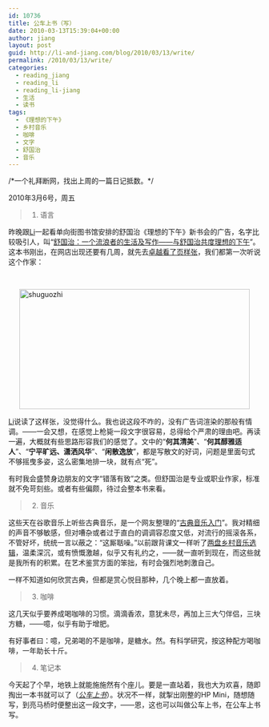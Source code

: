 ```yaml
---
id: 10736
title: 公车上书（写）
date: 2010-03-13T15:39:04+00:00
author: jiang
layout: post
guid: http://li-and-jiang.com/blog/2010/03/13/write/
permalink: /2010/03/13/write/
categories:
  - reading_jiang
  - reading_li
  - reading_li-jiang
  - 生活
  - 读书
tags:
  - 《理想的下午》
  - 乡村音乐
  - 咖啡
  - 文字
  - 舒国治
  - 音乐
---
```

/\*一个礼拜断网，找出上周的一篇日记抵数。\*/

2010年3月6号，周五

> 1. 语言

昨晚跟[Li](http://li-and-jiang.com/blog/author/li/)一起看单向街图书馆安排的舒国治《理想的下午》新书会的广告，名字比较吸引人，叫“[舒国治：一个流浪者的生活及写作——与舒国治共度理想的下午](http://www.onewaystreet.cn/(mfytoiz2fohxzyvpdkrgbjy3)/newweb/eventDetail.aspx?hid=300)”。这本书刚出，在网店出现还要有几周，就先去[卓越看了页样张](http://www.amazon.cn/mn/detailApp/ref=sr_1_1?_encoding=UTF8&s=books&qid=1268463023&asin=B0034KZSN2&sr=1-1)，我们都第一次听说这个作家：

&#160;

[<img style="border-bottom: 0px; border-left: 0px; display: block; float: none; margin-left: auto; border-top: 0px; margin-right: auto; border-right: 0px" title="shuguozhi" border="0" alt="shuguozhi" src="http://jiangtanghu.com/cn/wp-content/uploads/2010/03/shuguozhi-thumb.jpg" width="460" height="240" />](http://jiangtanghu.com/cn/wp-content/uploads/2010/03/shuguozhi.jpg) 

[Li](http://li-and-jiang.com/blog/author/li/)说读了这样张，没觉得什么。我也说这段不咋的，没有广告词渲染的那般有情调。——一会又想，在感觉上枪毙一段文字很容易，总得给个严肃的理由吧。再读一遍，大概就有些思路形容我们的感觉了。文中的“**何其清美**”、“**何其醇雅适人**”、“**宁平旷远、潇洒风华**”、“**闲散逸放**”，都是写散文的好词，问题是里面句式不够摇曳多姿，这么密集地排一块，就有点“死”。

有时我会盛赞身边朋友的文字“错落有致”之类。但舒国治是专业或职业作家，标准就不免苛刻些。或者有些偏颇，待过会整本书来看。

> 2. 音乐

这些天在谷歌音乐上听些古典音乐，是一个网友整理的“[古典音乐入门](http://www.google.cn/music/topiclisting?q=top100_classical_music&cat=song)”。我对精细的声音不够敏感，但对嘈杂或者过于直白的调调容忍度又低，对流行的摇滚各系，不管好坏，统统一言以蔽之：“这厮聒噪。”以前跟背课文一样听了[两盘乡村音乐选辑](http://li-and-jiang.com/blog/2006/09/12/%E6%88%91%E4%B9%9F%E8%B0%88%E9%9F%B3%E4%B9%90%EF%BC%881%EF%BC%89/)，温柔深沉，或有愤慨激越，似乎又有礼约之，——就一直听到现在，而这些就是我所有的积累。在艺术鉴赏方面的笨拙，有时会强烈地刺激自己。

一样不知道如何欣赏古典，但都是赏心悦目那种，几个晚上都一直放着。

> 3. 咖啡

这几天似乎要养成喝咖啡的习惯。滴滴香浓，意犹未尽，再加上三大勺伴侣，三块方糖，——噫，似乎有助于增肥。

有好事者曰：噫，兄弟喝的不是咖啡，是糖水。然。有科学研究，按这种配方喝咖啡，一年助长十斤。

> 4. 笔记本

今天起了个早，地铁上就能施施然有个座儿。要是一直站着，我也大为欢喜，随即掏出一本书就可以了（_[公车上书](http://li-and-jiang.com/blog/2010/03/02/reading/)_）。状况不一样，就掣出刚整的HP Mini，随想随写，到亮马桥时便整出这一段文字，——恩，这也可以叫做公车上书，在公车上书写。